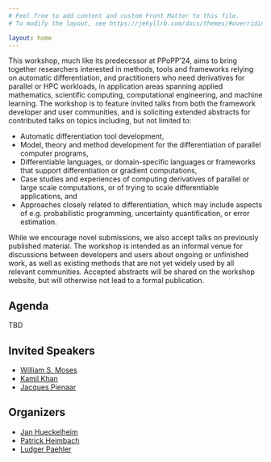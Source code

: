 ```yaml
---
# Feel free to add content and custom Front Matter to this file.
# To modify the layout, see https://jekyllrb.com/docs/themes/#overriding-theme-defaults

layout: home
---
```


This workshop, much like its predecessor at PPoPP’24, aims to bring together researchers interested in methods, tools and frameworks relying on automatic differentiation, and practitioners who need derivatives for parallel or HPC workloads, in application areas spanning applied mathematics, scientific computing, computational engineering, and machine learning. The workshop is to feature invited talks from both the framework developer and user communities, and is soliciting extended abstracts for contributed talks on topics including, but not limited to:

* Automatic differentiation tool development,
* Model, theory and method development for the differentiation of parallel computer programs,
* Differentiable languages, or domain-specific languages or frameworks that support differentiation or gradient computations,
* Case studies and experiences of computing derivatives of parallel or large scale computations, or of trying to scale differentiable applications, and
* Approaches closely related to differentiation, which may include aspects of e.g. probabilistic programming, uncertainty quantification, or error estimation.

While we encourage novel submissions, we also accept talks on previously published material. The workshop is intended as an informal venue for discussions between developers and users about ongoing or unfinished work, as well as existing methods that are not yet widely used by all relevant communities. Accepted abstracts will be shared on the workshop website, but will otherwise not lead to a formal publication.

## Agenda

TBD

## Invited Speakers

* [William S. Moses](https://wsmoses.com/academic/)
* [Kamil Khan](https://www.eng.mcmaster.ca/chemeng/faculty/dr-kamil-khan/)
* [Jacques Pienaar](https://research.google/people/jacquespienaar/?&type=google)

## Organizers

* [Jan Hueckelheim](https://www.anl.gov/profile/jan-huckelheim)
* [Patrick Heimbach](https://www.jsg.utexas.edu/researcher/patrick_heimbach/)
* [Ludger Paehler](https://ludger.fyi)
